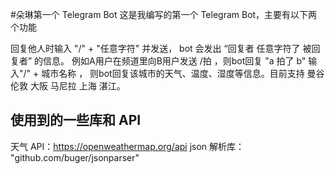 #朵琳第一个 Telegram Bot
  这是我编写的第一个  Telegram Bot，主要有以下两个功能

  回复他人时输入 "/" + "任意字符" 并发送， bot 会发出 “回复者 任意字符了 被回复者” 的信息。 例如A用户在频道里向B用户发送 /拍 ，则bot回复 "a 拍了 b"
  输入"/" + 城市名称 ， 则bot回复该城市的天气、温度、湿度等信息。目前支持 曼谷 伦敦 大阪 马尼拉 上海 湛江。

  ## 使用到的一些库和 API
  天气 API：https://openweathermap.org/api
  json 解析库： "github.com/buger/jsonparser"